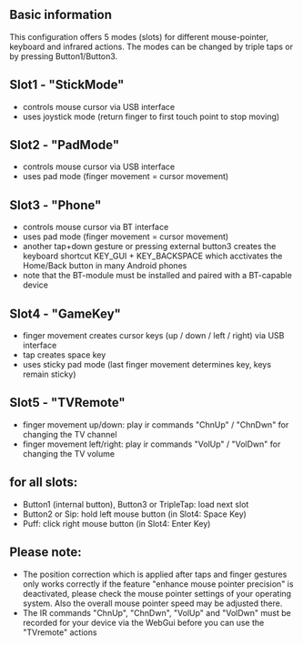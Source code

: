 ## Basic information
This configuration offers 5 modes (slots) for different mouse-pointer, keyboard and infrared actions.
The modes can be changed by triple taps or by pressing Button1/Button3.

## Slot1 - "StickMode"
- controls mouse cursor via USB interface
- uses joystick mode (return finger to first touch point to stop moving)

## Slot2 - "PadMode"
- controls mouse cursor via USB interface
- uses pad mode (finger movement = cursor movement)

## Slot3 - "Phone"
- controls mouse cursor via BT interface 
- uses pad mode (finger movement = cursor movement)
- another tap+down gesture or pressing external button3 creates the keyboard shortcut KEY_GUI + KEY_BACKSPACE which acctivates the Home/Back button in many Android phones
- note that the BT-module must be installed and paired with a BT-capable device

## Slot4 - "GameKey"
- finger movement creates cursor keys (up / down / left / right) via USB interface
- tap creates space key
- uses sticky pad mode (last finger movement determines key, keys remain sticky)

## Slot5 - "TVRemote"
- finger movement up/down: play ir commands "ChnUp" / "ChnDwn" for changing the TV channel 
- finger movement left/right: play ir commands "VolUp" / "VolDwn" for changing the TV volume 


## for all slots:
- Button1 (internal button), Button3 or TripleTap: load next slot
- Button2 or Sip: hold left mouse button (in Slot4: Space Key)
- Puff: click right mouse button (in Slot4: Enter Key)


## Please note:
- The position correction which is applied after taps and finger gestures only works correctly if the feature "enhance mouse pointer precision" is deactivated, please check the mouse pointer settings of your operating system. Also the overall mouse pointer speed may be adjusted there.
- The IR commands "ChnUp", "ChnDwn", "VolUp" and "VolDwn" must be recorded for your device via the WebGui before you can use the "TVremote" actions